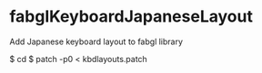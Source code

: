 # fabglKeyboardJapaneseLayout
Add Japanese keyboard layout to fabgl library

$ cd
$ patch -p0 < kbdlayouts.patch
